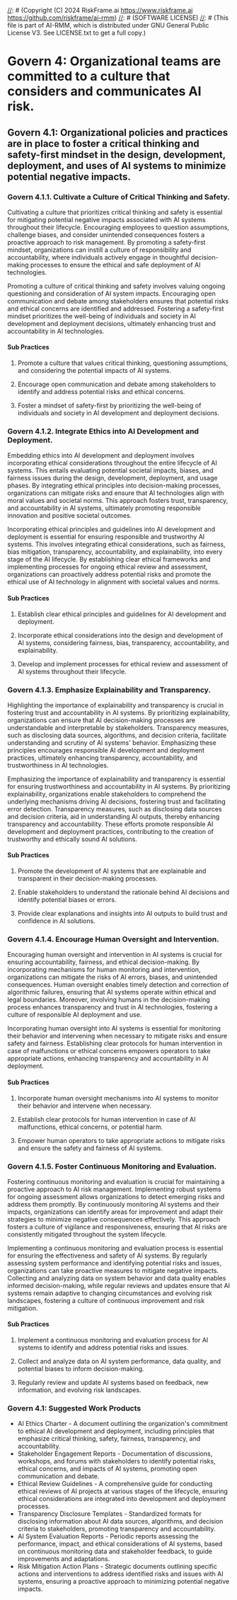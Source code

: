 [//]: # (COPYRIGHT)
[//]: # (RiskFrame.ai - AI Risk Management and Resilience Framework)
[//]: # (Copyright (C) 2024 RiskFrame.ai https://www.riskframe.ai https://github.com/riskframe/ai-rmm)
[//]: # (SOFTWARE LICENSE)
[//]: # (This file is part of AI-RMM, which is distributed under GNU General Public License V3. See LICENSE.txt to get a full copy.)
    
# Govern 4: Organizational teams are committed to a culture that considers and communicates AI risk.

## Govern 4.1: Organizational policies and practices are in place to foster a critical thinking and safety-first mindset in the design, development, deployment, and uses of AI systems to minimize potential negative impacts.

### Govern 4.1.1. Cultivate a Culture of Critical Thinking and Safety.

Cultivating a culture that prioritizes critical thinking and safety is essential for mitigating potential negative impacts associated with AI systems throughout their lifecycle. Encouraging employees to question assumptions, challenge biases, and consider unintended consequences fosters a proactive approach to risk management. By promoting a safety-first mindset, organizations can instill a culture of responsibility and accountability, where individuals actively engage in thoughtful decision-making processes to ensure the ethical and safe deployment of AI technologies.

Promoting a culture of critical thinking and safety involves valuing ongoing questioning and consideration of AI system impacts. Encouraging open communication and debate among stakeholders ensures that potential risks and ethical concerns are identified and addressed. Fostering a safety-first mindset prioritizes the well-being of individuals and society in AI development and deployment decisions, ultimately enhancing trust and accountability in AI technologies.

#### Sub Practices

1. Promote a culture that values critical thinking, questioning assumptions, and considering the potential impacts of AI systems.

2. Encourage open communication and debate among stakeholders to identify and address potential risks and ethical concerns.

3. Foster a mindset of safety-first by prioritizing the well-being of individuals and society in AI development and deployment decisions.

### Govern 4.1.2. Integrate Ethics into AI Development and Deployment.

Embedding ethics into AI development and deployment involves incorporating ethical considerations throughout the entire lifecycle of AI systems. This entails evaluating potential societal impacts, biases, and fairness issues during the design, development, deployment, and usage phases. By integrating ethical principles into decision-making processes, organizations can mitigate risks and ensure that AI technologies align with moral values and societal norms. This approach fosters trust, transparency, and accountability in AI systems, ultimately promoting responsible innovation and positive societal outcomes.

Incorporating ethical principles and guidelines into AI development and deployment is essential for ensuring responsible and trustworthy AI systems. This involves integrating ethical considerations, such as fairness, bias mitigation, transparency, accountability, and explainability, into every stage of the AI lifecycle. By establishing clear ethical frameworks and implementing processes for ongoing ethical review and assessment, organizations can proactively address potential risks and promote the ethical use of AI technology in alignment with societal values and norms.

#### Sub Practices

1. Establish clear ethical principles and guidelines for AI development and deployment.

2. Incorporate ethical considerations into the design and development of AI systems, considering fairness, bias, transparency, accountability, and explainability.

3. Develop and implement processes for ethical review and assessment of AI systems throughout their lifecycle.

### Govern 4.1.3. Emphasize Explainability and Transparency.

Highlighting the importance of explainability and transparency is crucial in fostering trust and accountability in AI systems. By prioritizing explainability, organizations can ensure that AI decision-making processes are understandable and interpretable by stakeholders. Transparency measures, such as disclosing data sources, algorithms, and decision criteria, facilitate understanding and scrutiny of AI systems' behavior. Emphasizing these principles encourages responsible AI development and deployment practices, ultimately enhancing transparency, accountability, and trustworthiness in AI technologies.

Emphasizing the importance of explainability and transparency is essential for ensuring trustworthiness and accountability in AI systems. By prioritizing explainability, organizations enable stakeholders to comprehend the underlying mechanisms driving AI decisions, fostering trust and facilitating error detection. Transparency measures, such as disclosing data sources and decision criteria, aid in understanding AI outputs, thereby enhancing transparency and accountability. These efforts promote responsible AI development and deployment practices, contributing to the creation of trustworthy and ethically sound AI solutions.

#### Sub Practices

1. Promote the development of AI systems that are explainable and transparent in their decision-making processes.

2. Enable stakeholders to understand the rationale behind AI decisions and identify potential biases or errors.

3. Provide clear explanations and insights into AI outputs to build trust and confidence in AI solutions.

### Govern 4.1.4. Encourage Human Oversight and Intervention.

Encouraging human oversight and intervention in AI systems is crucial for ensuring accountability, fairness, and ethical decision-making. By incorporating mechanisms for human monitoring and intervention, organizations can mitigate the risks of AI errors, biases, and unintended consequences. Human oversight enables timely detection and correction of algorithmic failures, ensuring that AI systems operate within ethical and legal boundaries. Moreover, involving humans in the decision-making process enhances transparency and trust in AI technologies, fostering a culture of responsible AI deployment and use.

Incorporating human oversight into AI systems is essential for monitoring their behavior and intervening when necessary to mitigate risks and ensure safety and fairness. Establishing clear protocols for human intervention in case of malfunctions or ethical concerns empowers operators to take appropriate actions, enhancing transparency and accountability in AI deployment.

#### Sub Practices

1. Incorporate human oversight mechanisms into AI systems to monitor their behavior and intervene when necessary.

2. Establish clear protocols for human intervention in case of AI malfunctions, ethical concerns, or potential harm.

3. Empower human operators to take appropriate actions to mitigate risks and ensure the safety and fairness of AI systems.

### Govern 4.1.5. Foster Continuous Monitoring and Evaluation.

Fostering continuous monitoring and evaluation is crucial for maintaining a proactive approach to AI risk management. Implementing robust systems for ongoing assessment allows organizations to detect emerging risks and address them promptly. By continuously monitoring AI systems and their impacts, organizations can identify areas for improvement and adapt their strategies to minimize negative consequences effectively. This approach fosters a culture of vigilance and responsiveness, ensuring that AI risks are consistently mitigated throughout the system lifecycle.

Implementing a continuous monitoring and evaluation process is essential for ensuring the effectiveness and safety of AI systems. By regularly assessing system performance and identifying potential risks and issues, organizations can take proactive measures to mitigate negative impacts. Collecting and analyzing data on system behavior and data quality enables informed decision-making, while regular reviews and updates ensure that AI systems remain adaptive to changing circumstances and evolving risk landscapes, fostering a culture of continuous improvement and risk mitigation.

#### Sub Practices

1. Implement a continuous monitoring and evaluation process for AI systems to identify and address potential risks and issues.

2. Collect and analyze data on AI system performance, data quality, and potential biases to inform decision-making.

3. Regularly review and update AI systems based on feedback, new information, and evolving risk landscapes.

### Govern 4.1: Suggested Work Products

* AI Ethics Charter - A document outlining the organization's commitment to ethical AI development and deployment, including principles that emphasize critical thinking, safety, fairness, transparency, and accountability.
* Stakeholder Engagement Reports - Documentation of discussions, workshops, and forums with stakeholders to identify potential risks, ethical concerns, and impacts of AI systems, promoting open communication and debate.
* Ethical Review Guidelines - A comprehensive guide for conducting ethical reviews of AI projects at various stages of the lifecycle, ensuring ethical considerations are integrated into development and deployment processes.
* Transparency Disclosure Templates - Standardized formats for disclosing information about AI data sources, algorithms, and decision criteria to stakeholders, promoting transparency and accountability.
* AI System Evaluation Reports - Periodic reports assessing the performance, impact, and ethical considerations of AI systems, based on continuous monitoring data and stakeholder feedback, to guide improvements and adaptations.
* Risk Mitigation Action Plans - Strategic documents outlining specific actions and interventions to address identified risks and issues with AI systems, ensuring a proactive approach to minimizing potential negative impacts.
